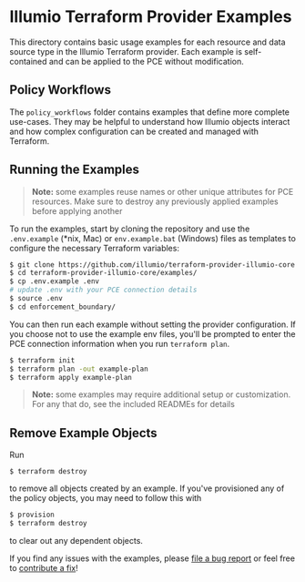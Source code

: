 # Illumio Terraform Provider Examples  

This directory contains basic usage examples for each resource and data source type in the Illumio Terraform provider. Each example is self-contained and can be applied to the PCE without modification.  

## Policy Workflows  

The `policy_workflows` folder contains examples that define more complete use-cases. They may be helpful to understand how Illumio objects interact and how complex configuration can be created and managed with Terraform.  

## Running the Examples  

> **Note:** some examples reuse names or other unique attributes for PCE resources. Make sure to destroy any previously applied examples before applying another  

To run the examples, start by cloning the repository and use the `.env.example` (*nix, Mac) or `env.example.bat` (Windows) files as templates to configure the necessary Terraform variables:  

```sh
$ git clone https://github.com/illumio/terraform-provider-illumio-core
$ cd terraform-provider-illumio-core/examples/
$ cp .env.example .env
# update .env with your PCE connection details
$ source .env
$ cd enforcement_boundary/
```

You can then run each example without setting the provider configuration. If you choose not to use the example env files, you'll be prompted to enter the PCE connection information when you run `terraform plan`.  

```sh
$ terraform init
$ terraform plan -out example-plan
$ terraform apply example-plan
```

> **Note:** some examples may require additional setup or customization. For any that do, see the included READMEs for details  

## Remove Example Objects  

Run  

```
$ terraform destroy
```

to remove all objects created by an example. If you've provisioned any of the policy objects, you may need to follow this with  

```sh
$ provision
$ terraform destroy
```

to clear out any dependent objects.  

If you find any issues with the examples, please [file a bug report](https://github.com/illumio/terraform-provider-illumio-core/issues/new/choose) or feel free to [contribute a fix](../.github/CONTRIBUTING.md)!  

